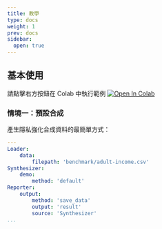 ```yaml
---
title: 教學
type: docs
weight: 1
prev: docs
sidebar:
  open: true
---
```


## 基本使用

請點擊右方按鈕在 Colab 中執行範例 [![Open In Colab](https://colab.research.google.com/assets/colab-badge.svg)](https://colab.research.google.com/github/nics-tw/petsard/blob/628-guide---tutorial/demo/basic-usage.ipynb)

### 情境一：預設合成

產生隱私強化合成資料的最簡單方式：

```yaml
---
Loader:
    data:
        filepath: 'benchmark/adult-income.csv'
Synthesizer:
    demo:
        method: 'default'
Reporter:
    output:
        method: 'save_data'
        output: 'result'
        source: 'Synthesizer'
...
```

